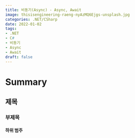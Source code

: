 ```yaml
---
title: 비동기(Async) - Async, Await
image: thisisengineering-raeng-nyAzMQ6Ejgs-unsplash.jpg
categories: .NET/CSharp
date: 2022-01-02
tags:
- .NET
- C#
- 비동기
- Async
- Await
draft: false
---
```


# Summary
## 제목
### 부제목
#### 하위 범주

